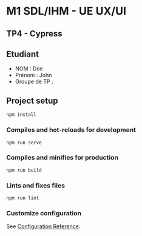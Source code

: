 # M1 SDL/IHM - UE UX/UI
## TP4 - Cypress

## Etudiant
* NOM : Doe
* Prénom : John
* Groupe de TP :


## Project setup
```
npm install
```

### Compiles and hot-reloads for development
```
npm run serve
```

### Compiles and minifies for production
```
npm run build
```

### Lints and fixes files
```
npm run lint
```

### Customize configuration
See [Configuration Reference](https://cli.vuejs.org/config/).
